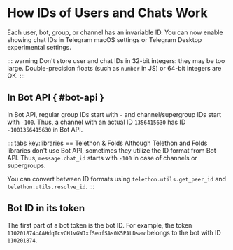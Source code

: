 # How IDs of Users and Chats Work

Each user, bot, group, or channel has an invariable ID. 
You can now enable showing chat IDs in Telegram macOS settings or Telegram Desktop experimental settings.

::: warning
Don't store user and chat IDs in 32-bit integers: they may be too large. 
Double-precision floats (such as `number` in JS) or 64-bit integers are OK.
:::

## In Bot API { #bot-api }

In Bot API, regular group IDs start with `-` and channel/supergroup IDs start with `-100`.
Thus, a channel with an actual ID `1356415630` has ID `-1001356415630` in Bot API.

::: tabs key:libraries
== Telethon & Folds
Although Telethon and Folds libraries don't use Bot API, sometimes they utilize the ID format from Bot API.
Thus, `message.chat_id` starts with `-100` in case of channels or supergroups.

You can convert between ID formats using `telethon.utils.get_peer_id` and `telethon.utils.resolve_id`.
:::

## Bot ID in its token

The first part of a bot token is the bot ID. For example, the token `110201874:AAHdqTcvCH1vGWJxfSeofSAs0K5PALDsaw`
belongs to the bot with ID `110201874`.
